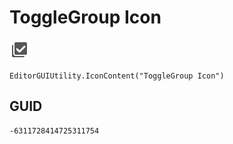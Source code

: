 # ToggleGroup Icon
![](/img/ToggleGroup%20Icon.png)

``` CSharp
EditorGUIUtility.IconContent("ToggleGroup Icon")
```
## GUID
```
-6311728414725311754
```
